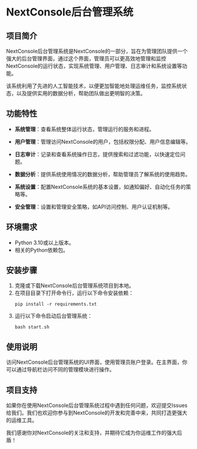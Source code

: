 
# NextConsole后台管理系统

## 项目简介

NextConsole后台管理系统是NextConsole的一部分，旨在为管理团队提供一个强大的后台管理界面，通过这个界面，管理员可以更高效地管理和监控NextConsole的运行状态，实现系统管理、用户管理、日志审计和系统设置等功能。

该系统利用了先进的人工智能技术，以便更加智能地处理运维任务，监控系统状态，以及提供实用的数据分析，帮助团队做出更明智的决策。

## 功能特性

- **系统管理**：查看系统整体运行状态，管理运行的服务和进程。

- **用户管理**：管理访问NextConsole的用户，包括权限分配、用户信息编辑等。

- **日志审计**：记录和查看系统操作日志，提供搜索和过滤功能，以快速定位问题。

- **数据分析**：提供系统使用情况的数据分析，帮助管理员了解系统的使用趋势。

- **系统设置**：配置NextConsole系统的基本设置，如通知偏好、自动化任务的策略等。

- **安全管理**：设置和管理安全策略，如API访问控制、用户认证机制等。

## 环境需求

- Python 3.10或以上版本。
- 相关的Python依赖包。

## 安装步骤

1. 克隆或下载NextConsole后台管理系统项目到本地。
2. 在项目目录下打开命令行，运行以下命令安装依赖：
   ```
   pip install -r requirements.txt
   ```
3. 运行以下命令启动后台管理系统：
   ```
   bash start.sh
   ```

## 使用说明

访问NextConsole后台管理系统的UI界面，使用管理员账户登录。在主界面，你可以通过导航栏访问不同的管理模块进行操作。

## 项目支持

如果你在使用NextConsole后台管理系统过程中遇到任何问题，欢迎提交Issues给我们。我们也欢迎你参与到NextConsole的开发和完善中来，共同打造更强大的运维工具。

我们感谢你对NextConsole的关注和支持，并期待它成为你运维工作的强大后盾！


